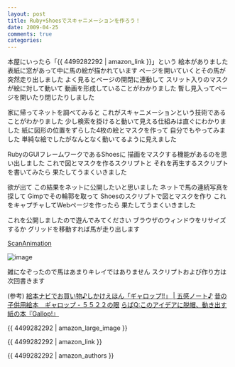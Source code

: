 ```yaml
---
layout: post
title: Ruby+Shoesでスキャニメーションを作ろう！
date: 2009-04-25
comments: true
categories:
---
```



本屋にいったら「{{ 4499282292 | amazon_link }}」という
絵本がありました
表紙に窓があって中に馬の絵が描かれています
ページを開いていくとその馬が突然走り出しました
よく見るとページの開閉に連動して
スリット入りのマスクが絵に対して動いて
動画を形成していることがわかりました
暫し見入ってページを開いたり閉じたりしました

家に帰ってネットを調べてみると
これがスキャニメーションという技術であることがわかりました
少し検索を掛けると動いて見える仕組みは直ぐにわかりました
紙に図形の位置をずらした4枚の絵とマスクを作って
自分でもやってみました
単純な絵でしたがなんとなく動いてるように見えました

RubyのGUIフレームワークであるShoesに
描画をマスクする機能があるのを思い出しました
これで図とマスクを作るスクリプトと
それを再生するスクリプトを書いてみたら
果たしてうまくいきました

欲が出て
この結果をネットに公開したいと思いました
ネットで馬の連続写真を探して
Gimpでその輪郭を取って
Shoesのスクリプトで図とマスクを作り
これをキャプチャしてWebページを作ったら
果たしてうまくいきました

これを公開しましたので遊んでみてください
ブラウザのウィンドウをリサイズするか
グリッドを移動すれば馬が走り出します

[ScanAnimation](http://scananimation.heroku.com/)

![image](http://img.f.hatena.ne.jp/images/fotolife/k/keyesberry/20090425/20090425152212.png)


雑になぞったので馬はあまりキレイではありません
スクリプトおよび作り方は次回書きます

(参考)
[絵本ナビでお買い物♪しかけえほん「ギャロップ!!」 | 五感ノート♪](http://gokan-note.jugem.jp/?eid=750)
[昔の子供用絵本　ギャロップ - ５５２２の眼](http://blog.goo.ne.jp/5522eyes/e/e5ef5edfeca340b38fbf4489486c9bc7)
[らばQ:このアイデアに脱帽、動き出す紙の本『Gallop!』](http://labaq.com/archives/51062608.html)

{{ 4499282292 | amazon_large_image }}

{{ 4499282292 | amazon_link }}

{{ 4499282292 | amazon_authors }}